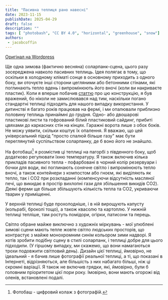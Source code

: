 ```yaml
---
title: "Пасивна теплиця рано навесні"
date: 2023-11-15
publishDate: 2025-04-29
draft: false
description: ""
tags: [ "photobash", "CC BY 4.0", "horizontal", "greenhouse", "snow"]
authors:
 - jacobcoffin
---
```


[Оригінал на Wordpress](https://jacobcoffinwrites.wordpress.com/2023/11/15/passive-greenhouses-in-early-spring/)

Ще одна зимова (фактично весняна) соларпанк-сцена, цього разу зосереджена навколо пасивних теплиць. Ідея полягає в тому, що оскільки в холодному кліматі сонце в основному приходить з одного боку, ви оточуєте інші сторони цегляними або бетонними стінами, які поглинають тепло вдень і випромінюють його вночі (коли ви накриваєте пластик). Коли я вперше побачив [статтю](https://solar.lowtechmagazine.com/2015/12/reinventing-the-greenhouse/) про цю конструкцію, я був вражений, бо ніколи не замислювався над тим, наскільки погано стандартні теплиці підходять для нашого випадку використання. У дитинстві я багато років працював на фермі, і ми опалювали приблизно половину теплиць принаймні до грудня. Одно- або двошарові пластикові листи та гофрований білий пластиковий сайдинг, прибиті цвяхами до каркасних стін на кінцях. Гаражні ворота лише з обох боків. Не можу уявити, скільки коштує їх опалення. Я вважаю, що цей універсальний підхід "просто спалюй більше газу" має бути переглянутий суспільством соларпанку, де б воно його не знайшло.

На фотобаші[^1] я розмістив ці теплиці на пагорбі з південного боку, щоб додатково регулювати їхню температуру. Я також включив кілька прикладів пасивного тепла - пофарбовані в чорний колір резервуари і бочки для води, які поглинають сонячне світло і випромінюють тепло вночі, а також контейнери з компостом або гноєм, які виділяють як тепло, так і CO2 при розкладанні (компенсуючи відсутність масляної печі, що викидає в простір вихлопні гази для збільшення викидів CO2). Деякі ферми ще більше збільшують кількість тепла та CO2, укриваючи тварин у приміщенні.

У верхній теплиці буде прохолодніше, і в ній вирощують капусту (кольрабі, броколі тощо), а також квасолю та картоплю. У нижній теплиці тепліше, там ростуть помідори, огірки, патисони та перець.

Світло обране майже виключно з художніх міркувань - мої улюблені зимові сцени мають тепле жовте світло людських просторів, що контрастує з майже монохромним синім кольором зими надворі. Я хотів зробити подібну сцену в стилі соларпанк, і теплиці добре для цього підходили. (У гіршому випадку, ми скажемо, що вони намагаються трохи подовжити світловий день). Дизайн цієї теплиці, ймовірно, не ідеальний - я бачив лише фотографії реальної теплиці, а ті, що показані в Інтернеті, відрізняються, але більшість з них набагато більші, ніж ці скромні варіації. Я також не включив грядки, які, ймовірно, були б головним пріоритетом цієї пори року. Імовірно, вони мають огорожі від оленів, встановлені подалі.

[^1]: Фотобаш - цифровий колаж з фотографій.

